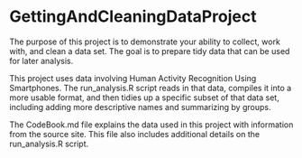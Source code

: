 # GettingAndCleaningDataProject

The purpose of this project is to demonstrate your ability to collect, work with, and clean a data set. The goal is to prepare tidy data that can be used for later analysis.

This project uses data involving Human Activity Recognition Using Smartphones. The run_analysis.R script reads in that data, compiles it into a more usable format, and then tidies up a specific subset of that data set, including adding more descriptive names and summarizing by groups.

The CodeBook.md file explains the data used in this project with information from the source site. This file also includes additional details on the run_analysis.R script.

